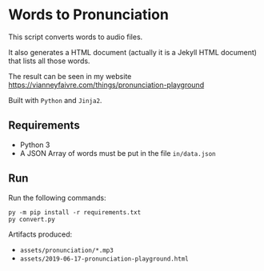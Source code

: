 # Words to Pronunciation

This script converts words to audio files. 

It also generates a HTML document (actually it is a Jekyll HTML document) that lists all those words.

The result can be seen in my website https://vianneyfaivre.com/things/pronunciation-playground

Built with `Python` and `Jinja2`.

## Requirements

* Python 3
* A JSON Array of words must be put in the file `in/data.json` 

## Run

Run the following commands:

```
py -m pip install -r requirements.txt
py convert.py
```

Artifacts produced:

* `assets/pronunciation/*.mp3`
* `assets/2019-06-17-pronunciation-playground.html`
